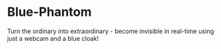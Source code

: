 # Blue-Phantom
Turn the ordinary into extraordinary - become invisible in real-time using just a webcam and a blue cloak!
